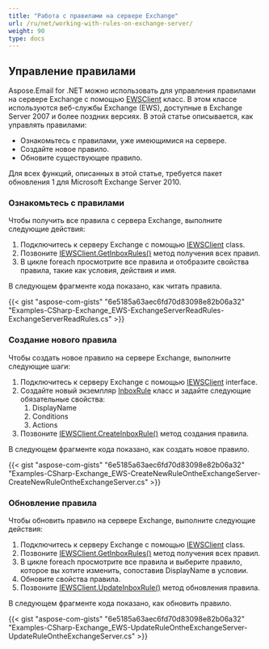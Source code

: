 ```yaml
---
title: "Работа с правилами на сервере Exchange"
url: /ru/net/working-with-rules-on-exchange-server/
weight: 90
type: docs
---
```



## **Управление правилами**

Aspose.Email for .NET можно использовать для управления правилами на сервере Exchange с помощью [EWSClient](https://reference.aspose.com/email/net/aspose.email.clients.exchange.webservice/ewsclient/) класс. В этом классе используются веб-службы Exchange (EWS), доступные в Exchange Server 2007 и более поздних версиях. В этой статье описывается, как управлять правилами:

- Ознакомьтесь с правилами, уже имеющимися на сервере.
- Создайте новое правило.
- Обновите существующее правило.

Для всех функций, описанных в этой статье, требуется пакет обновления 1 для Microsoft Exchange Server 2010.

### **Ознакомьтесь с правилами**

Чтобы получить все правила с сервера Exchange, выполните следующие действия:

1. Подключитесь к серверу Exchange с помощью [IEWSClient](https://reference.aspose.com/email/net/aspose.email.clients.exchange.webservice/iewsclient/) class.
1. Позвоните [IEWSClient.GetInboxRules()](https://reference.aspose.com/email/net/aspose.email.clients.exchange.webservice/iewsclient/getinboxrules/#getinboxrules) метод получения всех правил.
1. В цикле foreach просмотрите все правила и отобразите свойства правила, такие как условия, действия и имя.

В следующем фрагменте кода показано, как читать правила.

{{< gist "aspose-com-gists" "6e5185a63aec6fd70d83098e82b06a32" "Examples-CSharp-Exchange_EWS-ExchangeServerReadRules-ExchangeServerReadRules.cs" >}}

### **Создание нового правила**

Чтобы создать новое правило на сервере Exchange, выполните следующие шаги:

1. Подключитесь к серверу Exchange с помощью [IEWSClient](https://reference.aspose.com/email/net/aspose.email.clients.exchange.webservice/iewsclient/) interface.
1. Создайте новый экземпляр [InboxRule](https://reference.aspose.com/email/net/aspose.email.clients.exchange/inboxrule/) класс и задайте следующие обязательные свойства:
   1. DisplayName
   1. Conditions
   1. Actions
1. Позвоните [IEWSClient.CreateInboxRule()](https://reference.aspose.com/email/net/aspose.email.clients.exchange.webservice/iewsclient/createinboxrule/#createinboxrule) метод создания правила.

В следующем фрагменте кода показано, как создать новое правило.

{{< gist "aspose-com-gists" "6e5185a63aec6fd70d83098e82b06a32" "Examples-CSharp-Exchange_EWS-CreateNewRuleOntheExchangeServer-CreateNewRuleOntheExchangeServer.cs" >}}

### **Обновление правила**

Чтобы обновить правило на сервере Exchange, выполните следующие действия:

1. Подключитесь к серверу Exchange с помощью [IEWSClient](https://reference.aspose.com/email/net/aspose.email.clients.exchange.webservice/iewsclient/) class.
1. Позвоните [IEWSClient.GetInboxRules()](https://reference.aspose.com/email/net/aspose.email.clients.exchange.webservice/iewsclient/getinboxrules/#getinboxrules) метод получения всех правил.
1. В цикле foreach просмотрите все правила и выберите правило, которое вы хотите изменить, сопоставив DisplayName в условии.
1. Обновите свойства правила.
1. Позвоните [IEWSClient.UpdateInboxRule()](https://reference.aspose.com/email/net/aspose.email.clients.exchange.webservice/iewsclient/updateinboxrule/#updateinboxrule/) метод обновления правила.

В следующем фрагменте кода показано, как обновить правило.

{{< gist "aspose-com-gists" "6e5185a63aec6fd70d83098e82b06a32" "Examples-CSharp-Exchange_EWS-UpdateRuleOntheExchangeServer-UpdateRuleOntheExchangeServer.cs" >}}
